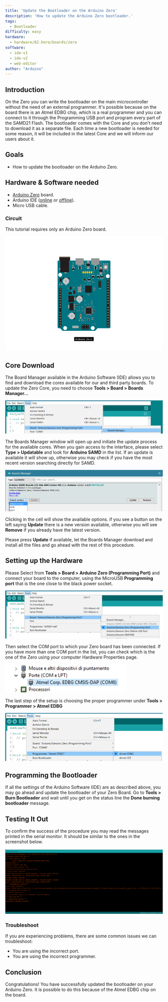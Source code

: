 ```yaml
---
title: 'Update the Bootloader on the Arduino Zero'
description: 'How to update the Arduino Zero bootloader.'
tags: 
  - Bootloader 
difficulty: easy
hardware:
  - hardware/02.hero/boards/zero
software:
  - ide-v1
  - ide-v2
  - web-editor
author: "Arduino"
---
```

## Introduction
On the Zero you can write the bootloader on the main microcontroller without the need of an external programmer. It's possible because on the board there is an Atmel EDBG chip, which is a real programmer and you can connect to it through the Programming USB port and program every part of the SAMD21 Flash. The bootloader comes with the Core and you don't need to download it as a separate file. Each time a new bootloader is needed for some reason, it will be included in the latest Core and we will inform our users about it.

## Goals


- How to update the bootloader on the Arduino Zero.
  

 ## Hardware & Software needed

- [Arduino Zero](https://store.arduino.cc/arduino-zero) board.
- Arduino IDE ([online](https://create.arduino.cc/) or [offline](https://www.arduino.cc/en/main/software)).
- Micro USB cable.

### Circuit

This tutorial requires only an Arduino Zero board.
 
 ![The Arduino Zero.](assets/zero.png)

## Core Download

The Board Manager available in the Arduino Software (IDE) allows you to find and download the cores available for our and third party boards. To update the Zero Core, you need to choose **Tools > Board > Boards Manager...**

![Open the boards manager.](assets/SAMD_UPD_BoardMan.png)

The Boards Manager window will open up and initiate the update process for the available cores. When you gain access to the interface, please select **Type > Updatable** and look for **Arduino SAMD** in the list. If an update is available it will show up, otherwise you may check if you have the most recent version searching directly for SAMD.

![Update your board in the Boards Manager.](assets/Samd_166_BoardMGR.png)

Clicking in the cell will show the available options. if you see a button on the left saying **Update** there is a new version available, otherwise you will see **Remove** if you already have the latest version.

Please press **Update** if available, let the Boards Manager download and install all the files and go ahead with the rest of this procedure.

## Setting up the Hardware

Please Select from **Tools > Board > Arduino Zero (Programming Port)** and connect your board to the computer, using the MicroUSB **Programming port** that is the one close to the black power socket.

![Make sure to select the correct programming port.](assets/SAMD_UPD_Boot_1.png)

Then select the COM port to which your Zero board has been connected. If you have more than one COM port in the list, you can check which is the one of the Zero using your computer Hardware Properties page.

![The Zero board in this case is connected to COM6.](assets/SAMD_Upd_Devices.png)

The last step of the setup is choosing the proper programmer under **Tools > Programmer > Atmel EDBG**

![Make sure to select ATMEL EDBG as the programmer.](assets/SAMD_Upd_Programmer.png)

## Programming the Bootloader

If all the settings of the Arduino Software (IDE) are as described above, you may go ahead and update the bootloader of your Zero Board. Go to **Tools > Burn Bootloader** and wait until you get on the status line the **Done burning bootloader** message. 

## Testing It Out

To confirm the success of the procedure you may read the messages printed in the serial monitor. It should be similar to the ones in the screenshot below.

![The serial monitor.](assets/SAMD_Upd_Done.png)

### Troubleshoot

If you are experiencing problems, there are some common issues we can troubleshoot:

- You are using the incorrect port.
- You are using the incorrect programmer.


## Conclusion

Congratulations! You have successfully updated the bootloader on your Arduino Zero. It is possible to do this because of the  Atmel EDBG chip on the board.
